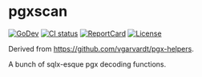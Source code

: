 # pgxscan

[![GoDev](https://img.shields.io/static/v1?label=godev&message=reference&color=00add8)](https://pkg.go.dev/github.com/pzduniak/pgx-helpers)
[![CI status](https://github.com/pzduniak/pgxscan/workflows/Tests/badge.svg)](https://github.com/pzduniak/pgxscan)
[![ReportCard](https://goreportcard.com/badge/github.com/pzduniak/pgxscan)](https://goreportcard.com/report/github.com/pzduniak/pgx-helpers)
[![License](https://img.shields.io/npm/l/express.svg)](http://opensource.org/licenses/MIT)

Derived from https://github.com/vgarvardt/pgx-helpers.

A bunch of sqlx-esque pgx decoding functions.
